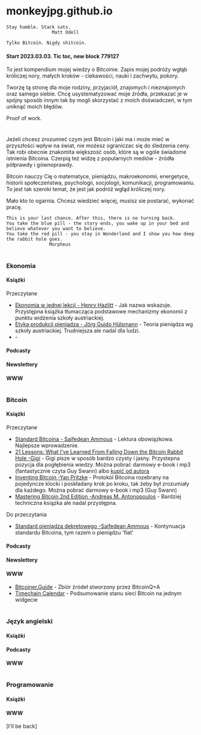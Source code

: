# monkeyjpg.github.io

```
Stay humble. Stack sats.
                 Matt Odell
```

```
Tylko Bitcoin. Nigdy shitcoin.
```

 
#### Start 2023.03.03. Tic toc, new block 779127

To jest kompendium mojej wiedzy o Bitcoinie. Zapis mojej podróży wgłąb króliczej nory, małych kroków - ciekawości, nauki i zachwytu, pokory.

Tworzę tą stronę dla moje rodziny, przyjaciół, znajomych i nieznajomych oraz samego siebie. Chcę usystematyzować moje źródła, przekazać je w spójny sposób innym tak by mogli skorzystać z moich doświadczeń, w tym uniknąć moich błędów.

Proof of work.
#
Jeżeli chcesz zrozumieć czym jest Bitcoin i jaki ma i może mieć w przyszłości wpływ na świat, nie możesz ograniczac się do śledzenia ceny. Tak robi obecnie znakomita większość osób, które są w ogóle świadome istnienia Bitcoina. Czerpią też widzę z popularnych mediów - źródła półprawdy i gównoprawdy. 

Bitcoin nauczy Cię o matematyce, pieniądzu, makroekonomii, energetyce, historii społeczeństwa, psychologii, socjologii, komunikacji, programowaniu. To jest tak szeroki temat, że jest jak podróż wgłąd króliczej nory.

Mało kto to ogarnia. Chcesz wiedzieć więcej, musisz sie postarać, wykonać pracę.

```
This is your last chance. After this, there is no turning back. 
You take the blue pill - the story ends, you wake up in your bed and believe whatever you want to believe. 
You take the red pill - you stay in Wonderland and I show you how deep the rabbit hole goes.
                Morpheus
```



#
### Ekonomia
#### Książki
Przeczytane
* [Ekonomia w jednej lekcji - Henry Hazlitt](https://www.mises.sklep.pl/ksiazki/26-ekonomia-w-jednej-lekcji-oprawa-twarda.html) - Jak nazwa wskazuje. Przystępna książka tłumacząca podstawowe mechanizmy ekonomii z punktu widzenia szkoły austriackiej.
* [Etyka produkcji pieniądza - Jörg Guido Hülsmann](https://www.mises.sklep.pl/ksiazki/39-etyka-produkcji-pieniadza-jorg-guido-hulsmann.html) - Teoria pieniądza wg szkoły austriackiej. Trudniejsza ale nadal dla ludzi.
* []() - 




#### Podcasty
#### Newslettery
#### WWW
#
### Bitcoin
#### Książki
Przeczytane
* [Standard Bitcoina - Saifedean Ammous](https://www.ceneo.pl/99071515#) - Lektura obowiązkowa. Najlepsze wprowadzenie.
* [21 Lessons: What I’ve Learned From Falling Down the Bitcoin Rabbit Hole -Gigi](https://www.swanbitcoin.com/21lessons/) - Gigi pisze w sposób bardzo czysty i jasny. Przystepna pozycja dla pogłębienia wiedzy. Można pobrać darmowy e-book i mp3 (fantastycznie czyta Guy Swann) albo [kupić od autora](https://dergigi.com/)
* [Inventing Bitcoin -Yan Pritzke](https://www.swanbitcoin.com/inventing-bitcoin/) - Protokól Bitcoina rozebrany na pojedyncze klocki i poskładany krok po kroku, tak żeby był zrozumiały dla każdego. Można pobrać darmowy e-book i mp3 (Guy Swann)
* [Mastering Bitcoin 2nd Edition -Andreas M. Antonopoulos](https://github.com/bitcoinbook/bitcoinbook) - Bardziej techniczna ksiązka ale nadal przystępna. 

Do przeczytania
* [Standard pieniądza dekretowego -Saifedean Ammous](https://www.ceneo.pl/99071515#) - Kontynuacja standardu Bitcoina, tym razem o pieniądzu 'fiat'

#### Podcasty
#### Newslettery
#### WWW
* [Bitcoiner.Guide](https://bitcoiner.guide/) - Zbiór źródeł stworzony przez BitcoinQ+A
* [Timechain Calendar](https://timechaincalendar.com/) - Podsumowanie stanu sieci Bitcoin na jednym widgecie

### 

#
### Język angielski
#### Książki
#### Podcasty
#### WWW
#
### Programowanie
#### Książki
#### WWW


[I'll be back]
